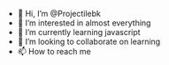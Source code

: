 - 👋 Hi, I’m @Projectilebk
- 👀 I’m interested in almost everything
- 🌱 I’m currently learning javascript
- 💞️ I’m looking to collaborate on learning
- 📫 How to reach me 

<!---
Projectilebk/Projectilebk is a ✨ special ✨ repository because its `README.md` (this file) appears on your GitHub profile.
You can click the Preview link to take a look at your changes.
--->
